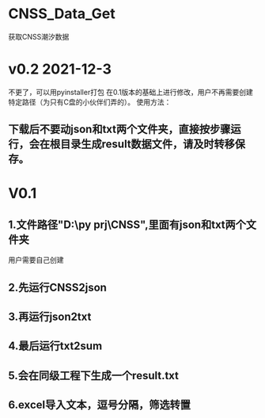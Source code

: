 # CNSS_Data_Get

获取CNSS潮汐数据
# v0.2 2021-12-3 
不更了，可以用pyinstaller打包
在0.1版本的基础上进行修改，用户不再需要创建特定路径（为只有C盘的小伙伴们弄的）。
使用方法：
## 下载后不要动json和txt两个文件夹，直接按步骤运行，会在根目录生成result数据文件，请及时转移保存。
# V0.1
## 1.文件路径"D:\py prj\CNSS",里面有json和txt两个文件夹
用户需要自己创建
## 2.先运行CNSS2json
## 3.再运行json2txt
## 4.最后运行txt2sum
## 5.会在同级工程下生成一个result.txt
## 6.excel导入文本，逗号分隔，筛选转置
